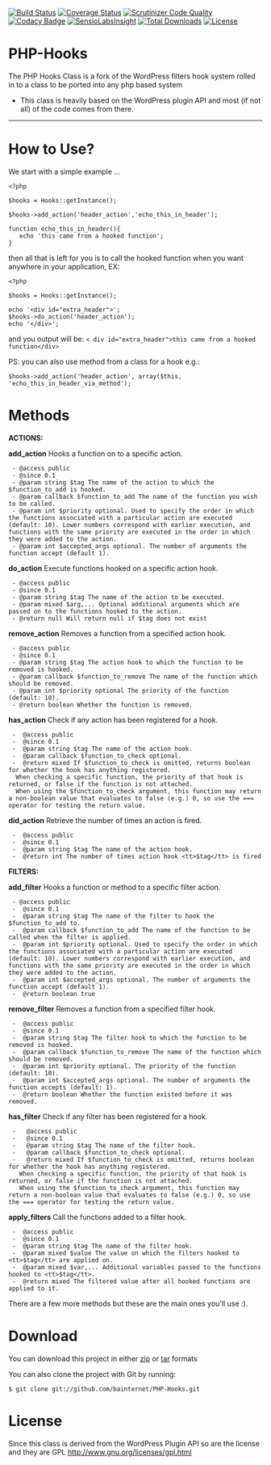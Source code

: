 [![Build Status](https://travis-ci.org/voku/php-hooks.svg?branch=master)](https://travis-ci.org/voku/php-hooks)
[![Coverage Status](https://coveralls.io/repos/voku/php-hooks/badge.svg)](https://coveralls.io/r/voku/php-hooks)
[![Scrutinizer Code Quality](https://scrutinizer-ci.com/g/voku/php-hooks/badges/quality-score.png?b=master)](https://scrutinizer-ci.com/g/voku/php-hooks/?branch=master)
[![Codacy Badge](https://www.codacy.com/project/badge/6f6b0c6c9f4e4bc8ac0c9159fd86adb2)](https://www.codacy.com/app/voku/php-hooks)
[![SensioLabsInsight](https://insight.sensiolabs.com/projects/8ab3148c-61b5-4da6-be80-9018eb0b4441/mini.png)](https://insight.sensiolabs.com/projects/8ab3148c-61b5-4da6-be80-9018eb0b4441)
[![Total Downloads](https://poser.pugx.org/voku/php-hooks/downloads)](https://packagist.org/packages/voku/php-hooks)
[![License](https://poser.pugx.org/voku/php-hooks/license.svg)](https://packagist.org/packages/voku/php-hooks)

PHP-Hooks
=========

The PHP Hooks Class is a fork of the WordPress filters hook system rolled in to a class to be ported into any php based system  
*  This class is heavily based on the WordPress plugin API and most (if not all) of the code comes from there.


----------

How to Use?
=====

We start with a simple example ...

    <?php

    $hooks = Hooks::getInstance();

    $hooks->add_action('header_action','echo_this_in_header');
    
    function echo_this_in_header(){
       echo 'this came from a hooked function';
    }

then all that is left for you is to call the hooked function when you want anywhere in your application, EX:

    <?php

    $hooks = Hooks::getInstance();

    echo '<div id="extra_header">';
    $hooks->do_action('header_action');
    echo '</div>';


and you output will be: `< div id="extra_header">this came from a hooked function</div>`

PS: you can also use method from a class for a hook e.g.:

    $hooks->add_action('header_action', array($this, 'echo_this_in_header_via_method');

Methods
=======
**ACTIONS:**

**add_action** Hooks a function on to a specific action.

     - @access public
     - @since 0.1
     - @param string $tag The name of the action to which the $function_to_add is hooked.
     - @param callback $function_to_add The name of the function you wish to be called.
     - @param int $priority optional. Used to specify the order in which the functions associated with a particular action are executed (default: 10). Lower numbers correspond with earlier execution, and functions with the same priority are executed in the order in which they were added to the action.
     - @param int $accepted_args optional. The number of arguments the function accept (default 1).

**do_action** Execute functions hooked on a specific action hook.

     - @access public
     - @since 0.1
     - @param string $tag The name of the action to be executed.
     - @param mixed $arg,... Optional additional arguments which are passed on to the functions hooked to the action.
     - @return null Will return null if $tag does not exist

**remove_action** Removes a function from a specified action hook.


     - @access public
     - @since 0.1
     - @param string $tag The action hook to which the function to be removed is hooked.
     - @param callback $function_to_remove The name of the function which should be removed.
     - @param int $priority optional The priority of the function (default: 10).
     - @return boolean Whether the function is removed.

**has_action** Check if any action has been registered for a hook.

     -  @access public
     -  @since 0.1
     -  @param string $tag The name of the action hook.
     -  @param callback $function_to_check optional.
     -  @return mixed If $function_to_check is omitted, returns boolean for whether the hook has anything registered.
      When checking a specific function, the priority of that hook is returned, or false if the function is not attached.
      When using the $function_to_check argument, this function may return a non-boolean value that evaluates to false (e.g.) 0, so use the === operator for testing the return value.


**did_action**  Retrieve the number of times an action is fired.

     -  @access public
     -  @since 0.1
     -  @param string $tag The name of the action hook.
     -  @return int The number of times action hook <tt>$tag</tt> is fired

**FILTERS:**

**add_filter** Hooks a function or method to a specific filter action.

     - @access public
     -  @since 0.1
     -  @param string $tag The name of the filter to hook the $function_to_add to.
     -  @param callback $function_to_add The name of the function to be called when the filter is applied.
     -  @param int $priority optional. Used to specify the order in which the functions associated with a particular action are executed (default: 10). Lower numbers correspond with earlier execution, and functions with the same priority are executed in the order in which they were added to the action.
     -  @param int $accepted_args optional. The number of arguments the function accept (default 1).
     -  @return boolean true

**remove_filter** Removes a function from a specified filter hook.

     -  @access public
     -  @since 0.1
     -  @param string $tag The filter hook to which the function to be removed is hooked.
     -  @param callback $function_to_remove The name of the function which should be removed.
     -  @param int $priority optional. The priority of the function (default: 10).
     -  @param int $accepted_args optional. The number of arguments the function accepts (default: 1).
     -  @return boolean Whether the function existed before it was removed.


**has_filter** Check if any filter has been registered for a hook.

     -   @access public
     -   @since 0.1
     -   @param string $tag The name of the filter hook.
     -   @param callback $function_to_check optional.
     -   @return mixed If $function_to_check is omitted, returns boolean for whether the hook has anything registered.
       When checking a specific function, the priority of that hook is  returned, or false if the function is not attached.
       When using the $function_to_check argument, this function may return a non-boolean value that evaluates to false (e.g.) 0, so use the === operator for testing the return value.

**apply_filters** Call the functions added to a filter hook.

     -  @access public
     -  @since 0.1
     -  @param string $tag The name of the filter hook.
     -  @param mixed $value The value on which the filters hooked to <tt>$tag</tt> are applied on.
     -  @param mixed $var,... Additional variables passed to the functions hooked to <tt>$tag</tt>.
     -  @return mixed The filtered value after all hooked functions are applied to it.

  There are a few more methods but these are the main ones you'll use :).

Download
========
You can download this project in either [zip][1] or [tar][2] formats

You can also clone the project with Git by running:

    $ git clone git://github.com/bainternet/PHP-Hooks.git

License
=======

Since this class is derived from the WordPress Plugin API so are the license and they are GPL http://www.gnu.org/licenses/gpl.html

  [1]: https://github.com/bainternet/PHP-Hooks/zipball/master
  [2]: https://github.com/bainternet/PHP-Hooks/tarball/master
  [3]: http://bainternet.github.com/PHP-Hooks/
